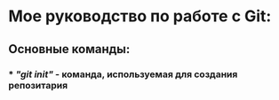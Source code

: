 # **Мое руководство по работе с Git:**
## Основные команды:

### * *"git init"* - команда, используемая для создания репозитария 